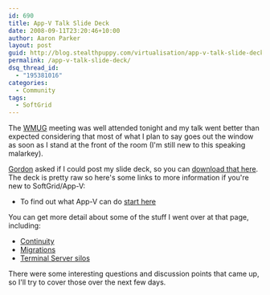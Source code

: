 ```yaml
---
id: 690
title: App-V Talk Slide Deck
date: 2008-09-11T23:20:46+10:00
author: Aaron Parker
layout: post
guid: http://blog.stealthpuppy.com/virtualisation/app-v-talk-slide-deck
permalink: /app-v-talk-slide-deck/
dsq_thread_id:
  - "195381016"
categories:
  - Community
tags:
  - SoftGrid
---
```

The [WMUG](http://wmug.co.uk/default.aspx) meeting was well attended tonight and my talk went better than expected considering that most of what I plan to say goes out the window as soon as I stand at the front of the room (I'm still new to this speaking malarkey).

[Gordon](http://www.inframon.com/) asked if I could post my slide deck, so you can [download that here](http://cid-74b5baa3414de283.skydrive.live.com/self.aspx/Public/Microsoft%20Application%20Virtualisation%20v2.pptx). The deck is pretty raw so here's some links to more information if you're new to SoftGrid/App-V:

  * To find out what App-V can do [start here](http://www.microsoft.com/systemcenter/softgrid/solutions/default.mspx)

You can get more detail about some of the stuff I went over at that page, including:

  * [Continuity](http://www.microsoft.com/systemcenter/softgrid/solutions/continuity.mspx)
  * [Migrations](http://www.microsoft.com/systemcenter/softgrid/solutions/migration.mspx)
  * [Terminal Server silos](http://www.microsoft.com/systemcenter/softgrid/solutions/sbc.mspx)

There were some interesting questions and discussion points that came up, so I'll try to cover those over the next few days.